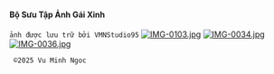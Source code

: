 #### Bộ Sưu Tập Ảnh Gái Xinh
`ảnh được lưu trữ bởi VMNStudio95`
[![IMG-0103.jpg](https://i.postimg.cc/KzzFRkzf/IMG-0103.jpg)](https://postimg.cc/67DFPQC4)
[![IMG-0034.jpg](https://i.postimg.cc/B6cyhMXN/IMG-0034.jpg)](https://postimg.cc/8Jctcddr)
[![IMG-0036.jpg](https://i.postimg.cc/gjg7pjyZ/IMG-0036.jpg)](https://postimg.cc/m1FjNb5L)


     ©️2025 Vu Minh Ngoc
